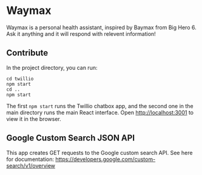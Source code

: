 # Waymax

Waymax is a personal health assistant, inspired by Baymax from Big Hero 6. Ask it anything and it will respond with relevent information!

## Contribute

In the project directory, you can run:
```
cd twillio
npm start 
cd ..
npm start
```
The first `npm start` runs the Twillio chatbox app, and the second one in the main directory runs the main React interface.
Open [http://localhost:3001](http://localhost:3001) to view it in the browser.

## Google Custom Search JSON API

This app creates GET requests to the Google custom search API. See here for documentation: https://developers.google.com/custom-search/v1/overview 